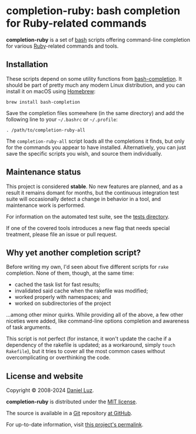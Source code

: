 # completion-ruby: bash completion for Ruby-related commands

**completion-ruby** is a set of [bash] scripts offering command-line
completion for various [Ruby]-related commands and tools.


## Installation

These scripts depend on some utility functions from [bash-completion]. It
should be part of pretty much any modern Linux distribution, and you can
install it on macOS using [Homebrew]:

    brew install bash-completion

Save the completion files somewhere (in the same directory) and add the
following line to your `~/.bashrc` or `~/.profile`:

    . /path/to/completion-ruby-all

The `completion-ruby-all` script loads all the completions it finds,
but only for the commands you appear to have installed.
Alternatively, you can just save the specific scripts you wish, and
source them individually.


## Maintenance status

This project is considered **stable**.
No new features are planned, and as a result it remains domant for months,
but the continuous integration test suite will occasionally detect
a change in behavior in a tool, and maintenance work is performed.

For information on the automated test suite, see the [tests directory](./tests#readme).

If one of the covered tools introduces a new flag that needs special treatment,
please file an issue or pull request.


## Why yet another completion script?

Before writing my own, I'd seen about five different scripts for `rake`
completion. None of them, though, at the same time:

* cached the task list for fast results;
* invalidated said cache when the rakefile was modified;
* worked properly with namespaces; and
* worked on subdirectories of the project

...among other minor quirks. While providing all of the above, a few other
niceties were added, like command-line options completion and awareness of
task arguments.

This script is not perfect (for instance, it won't update the cache if
a dependency of the rakefile is updated; as a workaround, simply
`touch Rakefile`), but it tries to cover all the most common cases without
overcomplicating or overthinking the code.


## License and website

Copyright © 2008-2024 [Daniel Luz].

**completion-ruby** is distributed under the [MIT license].

The source is available in a [Git] repository [at GitHub][repo].

For up-to-date information, visit [this project's permalink][permalink].

[bash]: https://www.gnu.org/software/bash/ (Bourne-Again Shell)
[bash-completion]: https://github.com/scop/bash-completion
[Ruby]: https://www.ruby-lang.org/         (Ruby Programming Language)
[rake]: https://github.com/ruby/rake       (Rake — Ruby Make)
[Daniel Luz]:  https://mernen.com/
[MIT license]: https://opensource.org/licenses/MIT
[Git]:  https://git-scm.com/               (Git — Fast Version Control System)
[Homebrew]: https://brew.sh (Homebrew – The missing package manager for macOS)
[repo]: https://github.com/mernen/completion-ruby
[permalink]: https://mernen.com/projects/completion-ruby
